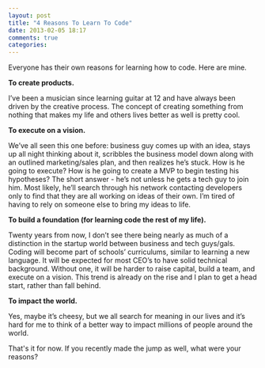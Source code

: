 ```yaml
---
layout: post
title: "4 Reasons To Learn To Code"
date: 2013-02-05 18:17
comments: true
categories: 
---
```


Everyone has their own reasons for learning how to code. Here are mine. 

<strong>To create products.</strong>

I’ve been a musician since learning guitar at 12 and have always been driven by the creative process. The concept of creating something from nothing that makes my life and others lives better as well is pretty cool. 

<strong>To execute on a vision. </strong>

We’ve all seen this one before: business guy comes up with an idea, stays up all night thinking about it, scribbles the business model down along with an outlined marketing/sales plan, and then realizes he’s stuck. How is he going to execute? How is he going to create a MVP to begin testing his hypotheses? The short answer - he’s not unless he gets a tech guy to join him. Most likely, he’ll search through his network contacting developers only to find that they are all working on ideas of their own. I’m tired of having to rely on someone else to bring my ideas to life. 

<strong>To build a foundation (for learning code the rest of my life).</strong>

Twenty years from now, I don’t see there being nearly as much of a distinction in the startup world between business and tech guys/gals. Coding will become part of schools’ curriculums, similar to learning a new language. It will be expected for most CEO’s to have solid technical background. Without one, it will be harder to raise capital, build a team, and execute on a vision. This trend is already on the rise and I plan to get a head start, rather than fall behind. 

<strong>To impact the world.</strong>

Yes, maybe it’s cheesy, but we all search for meaning in our lives and it’s hard for me to think of a better way to impact millions of people around the world. 

That's it for now. If you recently made the jump as well, what were your reasons?